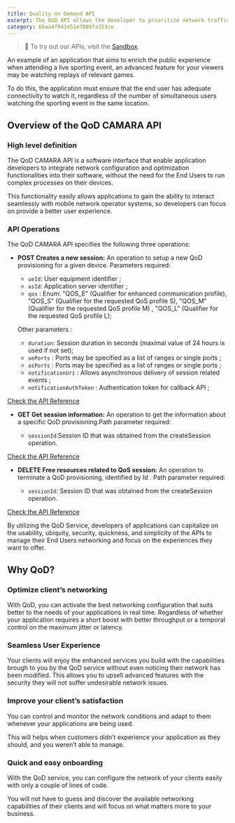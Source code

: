 ```yaml
---
title: Quality on Demand API
excerpt: The QoD API allows the developer to prioritize network traffic on certain devices on demand.
category: 66aa4f941e51e7000fa353ce
---
```


> 📘 To try out our APIs, visit the [Sandbox](https://opengateway.telefonica.com/developer-hub/unirse).

An example of an application that aims to enrich the public experience when attending a live sporting event, an advanced feature for your viewers may be watching replays of relevant games. 

To do this, the application must ensure that the end user has adequate connectivity to watch it, regardless of the
number of simultaneous users watching the sporting event in the same location. 

## Overview of the QoD CAMARA API

### High level definition

The QoD CAMARA API is a software interface that enable application developers to integrate network configuration and optimization functionalities into their software, without the need for the End Users to run complex processes on their devices.

This functionality easily allows applications to gain the ability to interact seamlessly with mobile network operator systems, so developers can focus on provide a better user experience.


### API Operations

The QoD CAMARA API specifies the following three operations:

- **POST Creates a new session:** An operation to setup a new QoD provisioning for a given device. Parameters required:  

  - `ueId`: User equipment identifier ;
  - `asId`: Application server identifier ;
  - `qos` : Enum: "QOS_E" (Qualifier for enhanced communication profile),  "QOS_S" (Qualifier for the requested QoS profile S), "QOS_M" (Qualifier for the requested QoS profile M) ,  "QOS_L" (Qualifier for the requested QoS profile L);
  
  Other parameters :
    - `duration`: Session duration in seconds (maximal value of 24 hours is used if not set);
    - `uePorts` : Ports may be specified as a list of ranges or single ports ;
    - `asPorts` : Ports may be specified as a list of ranges or single ports ;
    - `notificationUri` : Allows asynchronous delivery of session related events ;
    - `notificationAuthToken` : Authentication token for callback API ;

[Check the API Reference](/reference/createsession)

- **GET Get session information:** An operation to get the information about a specific QoD provisioning.Path parameter required:  

  - `sessionId`:Session ID that was obtained from the createSession operation.

[Check the API Reference](/reference/getsession)

- **DELETE Free resources related to QoS session:** An operation to terminate a QoD provisioning, identified by Id .  Path parameter required:  

  - `sessionId`: Session ID that was obtained from the createSession operation.

[Check the API Reference](/reference/deletesession)

By utilizing the QoD Service, developers of applications can capitalize on the usability, ubiquity, security, quickness, and simplicity of the APIs to manage their End Users networking and focus on the experiences they want to offer.

## Why QoD?

### Optimize client’s networking

With QoD, you can activate the best networking configuration that suits better to the needs of your applications in real time. Regardless of whether your application requires a  short boost with better throughput or a temporal control on the maximum jitter or latency. 

### Seamless User Experience

Your clients will enjoy the enhanced services you build with the capabilities brough to you by the QoD service without even noticing their network has been modified. This allows you to upsell advanced features with the security they will not suffer undesirable network issues.

### Improve your client’s satisfaction

You can control and monitor the network conditions and adapt to them whenever your applications are being used. 

This will helps when customers didn’t experience your application as they should, and you weren’t able to manage.

### Quick and easy onboarding

With the QoD service, you can configure the network of your clients easily with only a couple of lines of code.

You will not have to guess and discover the available networking capabilities of their clients and will focus on what matters more to your business.




